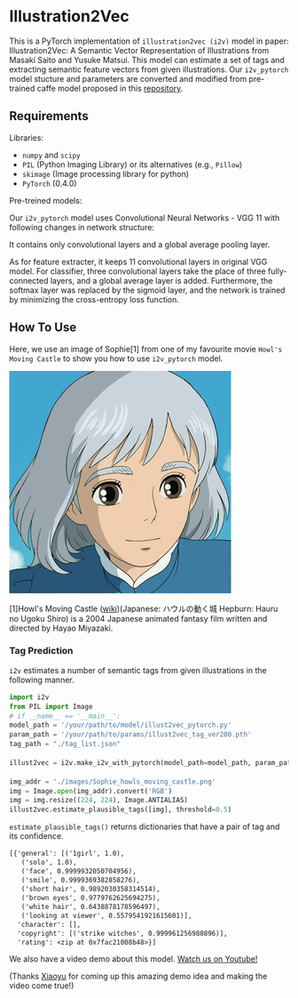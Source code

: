 # Illustration2Vec

This is a PyTorch implementation of ```illustration2vec (i2v)``` model in paper: Illustration2Vec: A Semantic Vector Representation of Illustrations from Masaki Saito and Yusuke Matsui. This model can estimate a set of tags and extracting semantic feature vectors from given illustrations. Our  ```i2v_pytorch``` model stucture and parameters are converted and modified from pre-trained caffe model proposed in this [repository](https://github.com/rezoo/illustration2vec). 

## Requirements

Libraries: 

* ```numpy``` and ```scipy```
* `PIL` (Python Imaging Library) or its alternatives (e.g., `Pillow`)
* `skimage` (Image processing library for python)
* `PyTorch` (0.4.0) 

Pre-treined models:

Our `i2v_pytorch` model uses Convolutional Neural Networks - VGG 11 with following changes in network structure:

It contains only convolutional layers and a global average pooling layer. 

As for feature extracter, it keeps 11 convolutional layers in original VGG model. For classifier, three convolutional layers take the place of three fully-connected layers, and a global average layer is added. Furthermore, the softmax layer was replaced by the sigmoid layer, and the network is trained by minimizing the cross-entropy loss function. 

## How To Use
Here, we use an image of Sophie\[1\] from one of my favourite movie ```Howl's Moving Castle``` to show you how to use `i2v_pytorch` model.

![Sophie](https://github.com/AbbyYangbb/illustration2vec_PyTorch/blob/master/illustration2vec/images/Sophie_howls_moving_castle.png?raw=true)

\[1]Howl's Moving Castle ([wiki](https://en.wikipedia.org/wiki/Howl%27s_Moving_Castle_(film)))(Japanese: ハウルの動く城 Hepburn: Hauru no Ugoku Shiro) is a 2004 Japanese animated fantasy film written and directed by Hayao Miyazaki. 
### Tag Prediction

`i2v` estimates a number of semantic tags from given illustrations in the following manner.

```python
import i2v
from PIL import Image
# if __name__ == '__main__':
model_path = '/your/path/to/model/illust2vec_pytorch.py'
param_path = '/your/path/to/params/illust2vec_tag_ver200.pth'
tag_path = "./tag_list.json"

illust2vec = i2v.make_i2v_with_pytorch(model_path=model_path, param_path=param_path, tag_path=tag_path)

img_addr = './images/Sophie_howls_moving_castle.png'
img = Image.open(img_addr).convert('RGB')
img = img.resize((224, 224), Image.ANTIALIAS)
illust2vec.estimate_plausible_tags([img], threshold=0.5)

```

`estimate_plausible_tags()` returns dictionaries that have a pair of tag and its confidence.

```
[{'general': [('1girl', 1.0),
   ('solo', 1.0),
   ('face', 0.9999932050704956),
   ('smile', 0.9999369382858276),
   ('short hair', 0.9892030358314514),
   ('brown eyes', 0.9779762625694275),
   ('white hair', 0.6438878178596497),
   ('looking at viewer', 0.5579541921615601)],
  'character': [],
  'copyright': [('strike witches', 0.999961256980896)],
  'rating': <zip at 0x7fac21008b48>}]
```

We also have a video demo about this model. [Watch us on Youtube!](https://www.youtube.com/watch?v=ifVNqG2IwbI&feature=youtu.be)

(Thanks [Xiaoyu](https://github.com/Mukosame) for coming up this amazing demo idea and making the video come true!)
